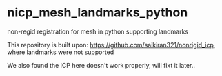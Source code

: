 # nicp_mesh_landmarks_python
non-regid registration for mesh in python supporting landmarks

This repository is built upon: 
https://github.com/saikiran321/nonrigid_icp,
where landmarks were not supported



We also found the ICP here doesn't work properly, will fixt it later..
